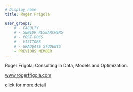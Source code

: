 ```yaml
---
# Display name
title: Roger Frigola

user_groups:
    # - FACULTY
    # - SENIOR RESEARCHERS
    # - POST-DOCS
    # - VISITORS
    # - GRADUATE STUDENTS
    - PREVIOUS MEMBER
---
```


Roger Frigola: Consulting in Data, Models and Optimization.

www.rogerfrigola.com


[click for more detail](http://uk.linkedin.com/in/rogerfrigola)